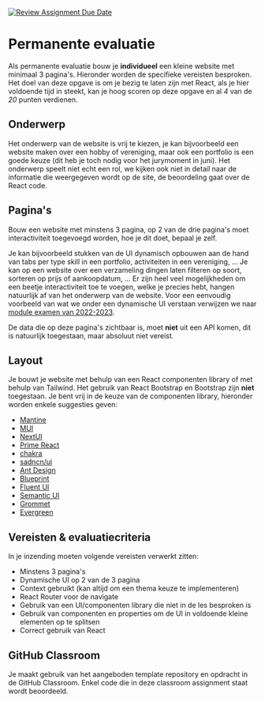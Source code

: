 [![Review Assignment Due Date](https://classroom.github.com/assets/deadline-readme-button-24ddc0f5d75046c5622901739e7c5dd533143b0c8e959d652212380cedb1ea36.svg)](https://classroom.github.com/a/r0MZ78xl)
# Permanente evaluatie

Als permanente evaluatie bouw je **individueel** een kleine website met minimaal 3 pagina's.
Hieronder worden de specifieke vereisten besproken.
Het doel van deze opgave is om je bezig te laten zijn met React, als je hier voldoende tijd in steekt, kan je
hoog scoren op deze opgave en al *4* van de *20* punten verdienen.

## Onderwerp

Het onderwerp van de website is vrij te kiezen, je kan bijvoorbeeld een website maken over een hobby of vereniging, maar
ook een portfolio is een goede keuze (dit heb je toch nodig voor het jurymoment in juni).
Het onderwerp speelt niet echt een rol, we kijken ook niet in detail naar de informatie die weergegeven wordt op de
site, de beoordeling gaat over de React code.

## Pagina's

Bouw een website met minstens 3 pagina, op 2 van de drie pagina's moet interactiviteit toegevoegd worden, hoe je dit
doet, bepaal je zelf.

Je kan bijvoorbeeld stukken van de UI dynamisch opbouwen aan de hand van tabs per type skill in een portfolio,
activiteiten in een vereniging, ...
Je kan op een website over een verzameling dingen laten filteren op soort, sorteren op prijs of aankoopdatum, ...
Er zijn heel veel mogelijkheden om een beetje interactiviteit toe te voegen, welke je precies hebt, hangen natuurlijk
af van het onderwerp van de website.
Voor een eenvoudig voorbeeld van wat we onder een dynamische UI verstaan verwijzen we naar
[module examen van 2022-2023](https://it-graduaten-javascript.netlify.app/evaluatie/frontend/exam5.html).

De data die op deze pagina's zichtbaar is, moet **niet** uit een API komen, dit is natuurlijk toegestaan, maar absoluut
niet vereist.

## Layout

Je bouwt je website met behulp van een React componenten library of met behulp van Tailwind.
Het gebruik van React Bootstrap en Bootstrap zijn **niet** toegestaan.
Je bent vrij in de keuze van de componenten library, hieronder worden enkele suggesties geven:

* [Mantine](https://mantine.dev/)
* [MUI](https://mui.com/)
* [NextUI](https://nextui.org)
* [Prime React](https://primereact.org/)
* [chakra](https://chakra-ui.com/)
* [sadncn/ui](https://ui.shadcn.com/)
* [Ant Design](https://ant.design/)
* [Blueprint](https://blueprintjs.com)
* [Fluent UI](https://fluent2.microsoft.design/components/web/react)
* [Semantic UI](https://react.semantic-ui.com/)
* [Grommet](https://v2.grommet.io/)
* [Evergreen](https://evergreen.segment.com)

## Vereisten & evaluatiecriteria

In je inzending moeten volgende vereisten verwerkt zitten:

* Minstens 3 pagina's
* Dynamische UI op 2 van de 3 pagina
* Context gebruikt (kan altijd om een thema keuze te implementeren)
* React Router voor de navigate
* Gebruik van een UI/componenten library die niet in de les besproken is
* Gebruik van componenten en properties om de UI in voldoende kleine elementen op te splitsen
* Correct gebruik van React


## GitHub Classroom

Je maakt gebruik van het aangeboden template repository en opdracht in de GitHub Classroom.
Enkel code die in deze classroom assignment staat wordt beoordeeld.
